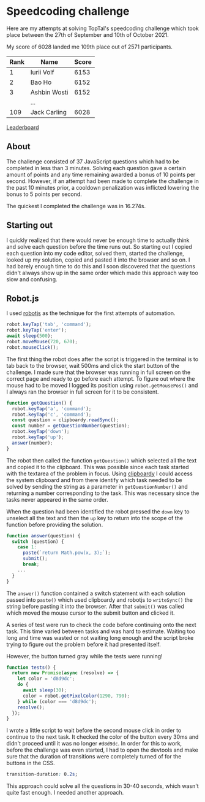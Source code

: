 # Speedcoding challenge

Here are my attempts at solving TopTal's speedcoding challenge which took place between the 27th of September and 10th of October 2021.

My score of 6028 landed me 109th place out of 2571 participants.

| Rank | Name         | Score |
| ---- | ------------ | ----- |
| 1    | Iurii Volf   | 6153  |
| 2    | Bao Ho       | 6152  |
| 3    | Ashbin Wosti | 6152  |
|      | ...          |       |
| 109  | Jack Carling | 6028  |

[Leaderboard](https://speedcoding.toptal.com/leaderboard?ch=toptal-js-2021)

## About

The challenge consisted of 37 JavaScript questions which had to be completed in less than 3 minutes. Solving each question gave a certain amount of points and any time remaining awarded a bonus of 10 points per second. However, if an attempt had been made to complete the challenge in the past 10 minutes prior, a cooldown penalization was inflicted lowering the bonus to 5 points per second.

The quickest I completed the challenge was in 16.274s.

## Starting out

I quickly realized that there would never be enough time to actually think and solve each question before the time runs out. So starting out I copied each question into my code editor, solved them, started the challenge, looked up my solution, copied and pasted it into the browser and so on. I had barely enough time to do this and I soon discovered that the questions didn't always show up in the same order which made this approach way too slow and confusing.

## Robot.js

I used [robotjs](https://www.npmjs.com/package/robotjs) as the technique for the first attempts of automation.

```javascript
robot.keyTap('tab', 'command');
robot.keyTap('enter');
await sleep(500);
robot.moveMouse(720, 670);
robot.mouseClick();
```

The first thing the robot does after the script is triggered in the terminal is to tab back to the browser, wait 500ms and click the start button of the challenge. I made sure that the browser was running in full screen on the correct page and ready to go before each attempt. To figure out where the mouse had to be moved I logged its position using `robot.getMousePos()` and I always ran the browser in full screen for it to be consistent.

```javascript
function getQuestion() {
  robot.keyTap('a', 'command');
  robot.keyTap('c', 'command');
  const question = clipboardy.readSync();
  const number = getQuestionNumber(question);
  robot.keyTap('down');
  robot.keyTap('up');
  answer(number);
}
```

The robot then called the function `getQuestion()` which selected all the text and copied it to the clipboard. This was possible since each task started with the textarea of the problem in focus. Using [clipboardy](https://www.npmjs.com/package/clipboardy) I could access the system clipboard and from there identify which task needed to be solved by sending the string as a parameter in `getQuestionNumber()` and returning a number corresponding to the task. This was necessary since the tasks never appeared in the same order.

When the question had been identified the robot pressed the `down` key to unselect all the text and then the `up` key to return into the scope of the function before providing the solution.

```javascript
function answer(question) {
  switch (question) {
    case 1:
      paste(`return Math.pow(x, 3);`);
      submit();
      break;
    ...
  }
}
```

The `answer()` function contained a switch statement with each solution passed into `paste()` which used clipboardy and robotjs to `writeSync()` the string before pasting it into the browser. After that `submit()` was called which moved the mouse cursor to the submit button and clicked it.

A series of test were run to check the code before continuing onto the next task. This time varied between tasks and was hard to estimate. Waiting too long and time was wasted or not waiting long enough and the script broke trying to figure out the problem before it had presented itself.

However, the button turned gray while the tests were running!

```javascript
function tests() {
  return new Promise(async (resolve) => {
    let color = 'd8d9dc';
    do {
      await sleep(30);
      color = robot.getPixelColor(1290, 790);
    } while (color === 'd8d9dc');
    resolve();
  });
}
```

I wrote a little script to wait before the second mouse click in order to continue to the next task. It checked the color of the button every 30ms and didn't proceed until it was no longer `#d8d9dc`. In order for this to work, before the challenge was even started, I had to open the devtools and make sure that the duration of transitions were completely turned of for the buttons in the CSS.

```css
transition-duration: 0.2s;
```

This approach could solve all the questions in 30-40 seconds, which wasn't quite fast enough. I needed another approach.
